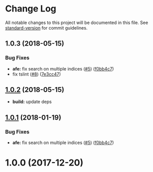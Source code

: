 # Change Log

All notable changes to this project will be documented in this file. See [standard-version](https://github.com/conventional-changelog/standard-version) for commit guidelines.

<a name="1.0.3"></a>
## 1.0.3 (2018-05-15)


### Bug Fixes

* **afe:** fix search on multiple indices ([#5](https://github.com/azure-seed/azure-functions-elasticizer/issues/5)) ([f0bb4c7](https://github.com/azure-seed/azure-functions-elasticizer/commit/f0bb4c7))
* fix tslint ([#8](https://github.com/azure-seed/azure-functions-elasticizer/issues/8)) ([7e3cc47](https://github.com/azure-seed/azure-functions-elasticizer/commit/7e3cc47))



<a name="1.0.2"></a>
## [1.0.2](https://github.com/azure-seed/azure-functions-elasticizer/compare/v1.0.1...v1.0.2) (2018-05-15)


* **build:** update deps



<a name="1.0.1"></a>
## [1.0.1](https://github.com/azure-seed/azure-functions-elasticizer/compare/v1.0.0...v1.0.1) (2018-01-19)


### Bug Fixes

* **afe:** fix search on multiple indices ([#5](https://github.com/azure-seed/azure-functions-elasticizer/issues/5)) ([f0bb4c7](https://github.com/azure-seed/azure-functions-elasticizer/commit/f0bb4c7))



<a name="1.0.0"></a>
# 1.0.0 (2017-12-20)

